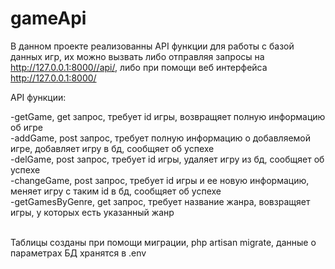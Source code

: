 
# gameApi

В данном проекте реализованны API функции для работы с базой данных игр, их можно вызвать либо отправляя запросы на http://127.0.0.1:8000//api/, либо при помощи веб интерфейса http://127.0.0.1:8000/



API функции:

-getGame, get запрос, требует id игры, возвращяет полную информацию об игре <br /> 
-addGame, post запрос, требует полную информацию о добавляемой игре, добавляет игру в бд, сообщяет об успехе<br /> 
-delGame, post запрос, требует id игры, удаляет игру из бд, сообщяет об успехе<br /> 
-changeGame, post запрос, требует id игры и ее новую информацию, меняет игру с таким id в бд, сообщяет об успехе<br /> 
-getGamesByGenre, get запрос, требует название жанра, вовзращяет игры, у которых есть указанный жанр<br /> 
<br />

Таблицы созданы при помощи миграции, php artisan migrate, данные о параметрах БД  хранятся в .env

